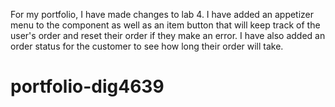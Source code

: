 For my portfolio, I have made changes to lab 4. I have added an appetizer menu to the component as well as an item button that will keep track of the user's order and reset their order if they make an error. I have also added an order status for the customer to see how long their order will take.

# portfolio-dig4639
